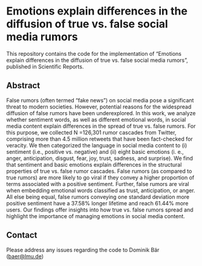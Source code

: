 # Emotions explain differences in the diffusion of true vs. false social media rumors

This repository contains the code for the implementation of “Emotions explain differences in the diffusion of true vs. false social media rumors”, published in Scientific Reports.

## Abstract

False rumors (often termed “fake news”) on social media pose a significant threat to modern societies. However, potential reasons for the widespread diffusion of false rumors have been underexplored. In this work, we analyze whether sentiment words, as well as different emotional words, in social media content explain differences in the spread of true vs. false rumors. For this purpose, we collected N =126,301 rumor cascades from Twitter, comprising more than 4.5 million retweets that have been fact-checked for veracity. We then categorized the language in social media content to (i) sentiment (i.e., positive vs. negative) and (ii) eight basic emotions (i. e., anger, anticipation, disgust, fear, joy, trust, sadness, and surprise). We find that sentiment and basic emotions explain differences in the structural properties of true vs. false rumor cascades. False rumors (as compared to true rumors) are more likely to go viral if they convey a higher proportion of terms associated with a positive sentiment. Further, false rumors are viral when embedding emotional words classified as trust, anticipation, or anger. All else being equal, false rumors conveying one standard deviation more positive sentiment have a 37.58% longer lifetime and reach 61.44% more users. Our findings offer insights into how true vs. false rumors spread and highlight the importance of managing emotions in social media content.

## Contact

Please address any issues regarding the code to Dominik Bär (baer@lmu.de)

